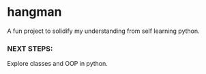 # hangman
A fun project to solidify my understanding from self learning python.

### NEXT STEPS:
Explore classes and OOP in python.
